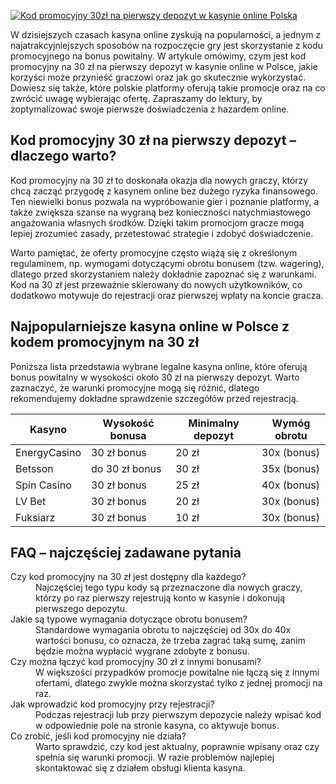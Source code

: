 [![Kod promocyjny 30zł na pierwszy depozyt w kasynie online Polska](https://123-caf.pages.dev/gitsignup.png)](https://vrmoo.ru/Bt82HjjY)

<p>W dzisiejszych czasach kasyna online zyskują na popularności, a jednym z najatrakcyjniejszych sposobów na rozpoczęcie gry jest skorzystanie z kodu promocyjnego na bonus powitalny. W artykule omówimy, czym jest kod promocyjny na 30 zł na pierwszy depozyt w kasynie online w Polsce, jakie korzyści może przynieść graczowi oraz jak go skutecznie wykorzystać. Dowiesz się także, które polskie platformy oferują takie promocje oraz na co zwrócić uwagę wybierając ofertę. Zapraszamy do lektury, by zoptymalizować swoje pierwsze doświadczenia z hazardem online.</p>  <h2>Kod promocyjny 30 zł na pierwszy depozyt – dlaczego warto?</h2> <p>Kod promocyjny na 30 zł to doskonała okazja dla nowych graczy, którzy chcą zacząć przygodę z kasynem online bez dużego ryzyka finansowego. Ten niewielki bonus pozwala na wypróbowanie gier i poznanie platformy, a także zwiększa szanse na wygraną bez konieczności natychmiastowego angażowania własnych środków. Dzięki takim promocjom gracze mogą lepiej zrozumieć zasady, przetestować strategie i zdobyć doświadczenie.</p> <p>Warto pamiętać, że oferty promocyjne często wiążą się z określonym regulaminem, np. wymogami dotyczącymi obrotu bonusem (tzw. wagering), dlatego przed skorzystaniem należy dokładnie zapoznać się z warunkami. Kod na 30 zł jest przeważnie skierowany do nowych użytkowników, co dodatkowo motywuje do rejestracji oraz pierwszej wpłaty na koncie gracza.</p>  <h2>Najpopularniejsze kasyna online w Polsce z kodem promocyjnym na 30 zł</h2> <p>Poniższa lista przedstawia wybrane legalne kasyna online, które oferują bonus powitalny w wysokości około 30 zł na pierwszy depozyt. Warto zaznaczyć, że warunki promocyjne mogą się różnić, dlatego rekomendujemy dokładne sprawdzenie szczegółów przed rejestracją.</p>  <table> <thead> <tr> <th>Kasyno</th> <th>Wysokość bonusa</th> <th>Minimalny depozyt</th> <th>Wymóg obrotu</th> </tr> </thead> <tbody> <tr> <td>EnergyCasino</td> <td>30 zł bonus</td> <td>20 zł</td> <td>30x (bonus)</td> </tr> <tr> <td>Betsson</td> <td>do 30 zł bonus</td> <td>30 zł</td> <td>35x (bonus)</td> </tr> <tr> <td>Spin Casino</td> <td>30 zł bonus</td> <td>25 zł</td> <td>40x (bonus)</td> </tr> <tr> <td>LV Bet</td> <td>30 zł bonus</td> <td>20 zł</td> <td>30x (bonus)</td> </tr> <tr> <td>Fuksiarz</td> <td>30 zł bonus</td> <td>10 zł</td> <td>30x (bonus)</td> </tr> </tbody> </table>  <h2>FAQ – najczęściej zadawane pytania</h2> <dl> <dt>Czy kod promocyjny na 30 zł jest dostępny dla każdego?</dt> <dd>Najczęściej tego typu kody są przeznaczone dla nowych graczy, którzy po raz pierwszy rejestrują konto w kasynie i dokonują pierwszego depozytu.</dd>  <dt>Jakie są typowe wymagania dotyczące obrotu bonusem?</dt> <dd>Standardowe wymagania obrotu to najczęściej od 30x do 40x wartości bonusu, co oznacza, że trzeba zagrać taką sumę, zanim będzie można wypłacić wygrane zdobyte z bonusu.</dd>  <dt>Czy można łączyć kod promocyjny 30 zł z innymi bonusami?</dt> <dd>W większości przypadków promocje powitalne nie łączą się z innymi ofertami, dlatego zwykle można skorzystać tylko z jednej promocji na raz.</dd>  <dt>Jak wprowadzić kod promocyjny przy rejestracji?</dt> <dd>Podczas rejestracji lub przy pierwszym depozycie należy wpisać kod w odpowiednie pole na stronie kasyna, co aktywuje bonus.</dd>  <dt>Co zrobić, jeśli kod promocyjny nie działa?</dt> <dd>Warto sprawdzić, czy kod jest aktualny, poprawnie wpisany oraz czy spełnia się warunki promocji. W razie problemów najlepiej skontaktować się z działem obsługi klienta kasyna.</dd> </dl>
